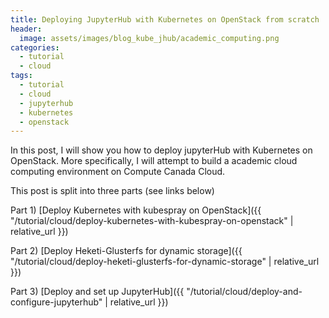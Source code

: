 ```yaml
---
title: Deploying JupyterHub with Kubernetes on OpenStack from scratch
header:
  image: assets/images/blog_kube_jhub/academic_computing.png
categories:
  - tutorial
  - cloud
tags:
  - tutorial
  - cloud
  - jupyterhub
  - kubernetes
  - openstack
---
```



In this post, I will show you how to deploy jupyterHub with Kubernetes on OpenStack. 
More specifically, I will attempt to build a academic cloud computing environment on Compute Canada Cloud.

This post is split into three parts (see links below)


Part 1) [Deploy Kubernetes with kubespray on OpenStack]({{ "/tutorial/cloud/deploy-kubernetes-with-kubespray-on-openstack" | relative_url }})

Part 2) [Deploy Heketi-Glusterfs for dynamic storage]({{ "/tutorial/cloud/deploy-heketi-glusterfs-for-dynamic-storage" | relative_url }})

Part 3) [Deploy and set up JupyterHub]({{ "/tutorial/cloud/deploy-and-configure-jupyterhub" | relative_url }})


